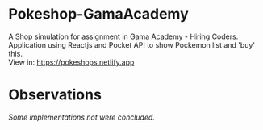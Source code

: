 # Pokeshop-GamaAcademy
  A Shop simulation for assignment in Gama Academy - Hiring Coders. <br />
  Application using Reactjs and Pocket API to show Pockemon list and 'buy' this. <br />
  View in: https://pokeshops.netlify.app

# Observations
  *Some implementations not were concluded.*
